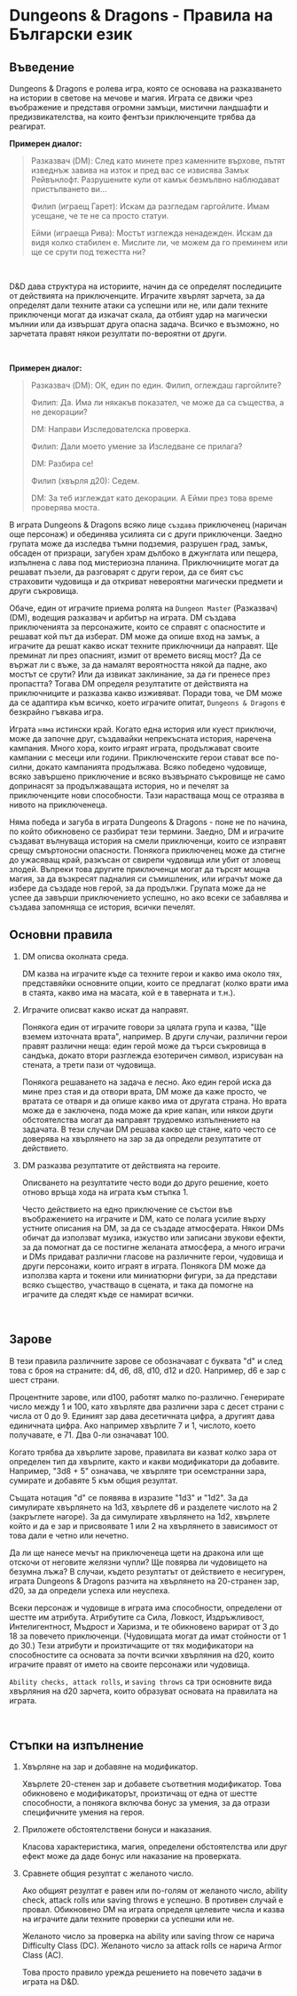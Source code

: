 <h1>Dungeons & Dragons - Правила на Български език</h1>

<h2>Въведение</h2>

Dungeons & Dragons е ролева игра, която се основава на разказването на истории в светове на мечове и магия. Играта се движи чрез въображение и представя огромни замъци, мистични ландшафти и предизвикателства, на които фентъзи приключенците трябва да реагират.

<b>Примерен диалог:</b>
<br>

<blockquote>
<p>Разказвач (DM): След като минете през каменните върхове, пътят изведнъж завива на изток и пред вас се извисява Замък Рейвънлофт. Разрушените кули от камък безмълвно наблюдават пристъпването ви...</p>

<p>Филип (играещ Гарет): Искам да разгледам гаргойлите. Имам усещане, че те не са просто статуи.</p>

<p>Ейми (играеща Рива): Мостът изглежда ненадежден. Искам да видя колко стабилен е. Мислите ли, че можем да го преминем или ще се срути под тежестта ни?</p>
</blockquote>
<br>

D&D дава структура на историите, начин да се определят последиците от действията на приключенците. Играчите хвърлят зарчета, за да определят дали техните атаки са успешни или не, или дали техните приключенци могат да изкачат скала, да отбият удар на магически мълнии или да извършат друга опасна задача. Всичко е възможно, но зарчетата правят някои резултати по-вероятни от други.

<br>

<b>Примерен диалог:</b>

<blockquote>
<p>Разказвач (DM): ОК, един по един. Филип, оглеждаш гаргойлите?</p>

<p>Филип: Да. Има ли някакъв показател, че може да са същества, а не декорации?</p>

<p>DM: Направи Изследователска проверка.</p>

<p>Филип: Дали моето умение за Изследване се прилага?</p>

<p>DM: Разбира се!</p>

<p>Филип (хвърля д20): Седем.</p>

<p>DM: За теб изглеждат като декорации. А Ейми през това време проверява моста.</p>

</blockquote>

В играта Dungeons & Dragons всяко лице <code>създава</code> приключенец (наричан още персонаж) и обединява усилията си с други приключенци. Заедно групата може да изследва тъмни подземия, разрушен град, замък, обсаден от призраци, загубен храм дълбоко в джунглата или пещера, изпълнена с лава под мистериозна планина. Приключниците могат да решават пъзели, да разговарят с други герои, да се бият със страховити чудовища и да откриват невероятни магически предмети и други съкровища.

Обаче, един от играчите приема ролята на <code>Dungeon Master</code> (Разказвач) (DM), водещия разказвач и арбитър на играта. DM създава приключенията за персонажите, които се справят с опасностите и решават кой път да изберат. DM може да опише вход на замък, а играчите да решат какво искат техните приключници да направят. Ще преминат ли през опасният, измит от времето висящ мост? Да се вържат ли с въже, за да намалят вероятността някой да падне, ако мостът се срути? Или да извикат заклинание, за да ги пренесе през пропастта? Тогава DM определя резултатите от действията на приключниците и разказва какво изживяват. Поради това, че DM може да се адаптира към всичко, което играчите опитат, <code>Dungeons & Dragons</code> е безкрайно гъвкава игра.

Играта <code>няма</code> истински край. Когато една история или куест приключи, може да започне друг, създавайки непрекъсната история, наречена кампания. Много хора, които играят играта, продължават своите кампании с месеци или години. Приключенските герои стават все по-силни, докато кампанията продължава. Всяко победено чудовище, всяко завършено приключение и всяко възвърнато съкровище не само допринасят за продължаващата история, но и печелят за приключенците нови способности. Тази нарастваща мощ се отразява в нивото на приключенеца.

Няма победа и загуба в играта Dungeons & Dragons - поне не по начина, по който обикновено се разбират тези термини. Заедно, DM и играчите създават вълнуваща история на смели приключенци, които се изправят срещу смъртоносни опасности. Понякога приключенец може да стигне до ужасяващ край, разкъсан от свирепи чудовища или убит от зловещ злодей. Въпреки това другите приключенци могат да търсят мощна магия, за да възкресят падналия си съмишленик, или играчът може да избере да създаде нов герой, за да продължи. Групата може да не успее да завърши приключението успешно, но ако всеки се забавлява и създава запомняща се история, всички печелят.

<h2>Основни правила</h2>

<ol>
  <li>
  DM описва околната среда.
  <p>DM казва на играчите къде са техните герои и какво има около тях, представяйки основните опции, които се предлагат (колко врати има в стаята, какво има на масата, кой е в таверната и т.н.).</p>
  </li>

  <li>
  Играчите описват какво искат да направят.
  <p>Понякога един от играчите говори за цялата група и казва, "Ще вземем източната врата", например. В други случаи, различни герои правят различни неща: един герой може да търси съкровища в сандъка, докато втори разглежда езотеричен символ, изрисуван на стената, а трети пази от чудовища.</п>

<p>Понякога решаването на задача е лесно. Ако един герой иска да мине през стая и да отвори врата, DM може да каже просто, че вратата се отваря и да опише какво има от другата страна. Но врата може да е заключена, пода може да крие капан, или някои други обстоятелства могат да направят трудоемко изпълнението на задачата. В тези случаи DM решава какво ще стане, като често се доверява на хвърлянето на зар за да определи резултатите от действието.</p>
  </li>

  <li>
  DM разказва резултатите от действията на героите. 
  <p>Описването на резултатите често води до друго решение, което отново връща хода на играта към стъпка 1.</p>
  
  <p>Често действието на едно приключение се състои във въображението на играчите и DM, като се полага усилие върху устните описания на DM, за да се създаде атмосферата. Някои DMs обичат да използват музика, изкуство или записани звукови ефекти, за да помогнат да се постигне желаната атмосфера, а много играчи и DMs придават различни гласове на различните герои, чудовища и други персонажи, които играят в играта. Понякога DM може да използва карта и токени или миниатюрни фигури, за да представи всяко същество, участващо в сцената, и така да помогне на играчите да следят къде се намират всички.</p>
  </li>
</ol>
<br>

<h2>Зарове</h2>

<p>В тези правила различните зарове се обозначават с буквата "d" и след това с броя на страните: d4, d6, d8, d10, d12 и d20. Например, d6 е зар с шест страни.</p>

<p>Процентните зарове, или d100, работят малко по-различно. Генерирате число между 1 и 100, като хвърляте два различни зара с десет страни с числа от 0 до 9. Единият зар дава десетичната цифра, а другият дава единичната цифра. Ако например хвърлите 7 и 1, числото, което получавате, е 71. Два 0-ли означават 100.</p>

<p>Когато трябва да хвърлите зарове, правилата ви казват колко зара от определен тип да хвърлите, както и какви модификатори да добавите. Например, "3d8 + 5" означава, че хвърляте три осемстранни зара, сумирате и добавяте 5 към общия резултат.</p>

<p>Същата нотация "d" се появява в изразите "1d3" и "1d2". За да симулирате хвърлянето на 1d3, хвърлете d6 и разделете числото на 2 (закръглете нагоре). За да симулирате хвърлянето на 1d2, хвърлете който и да е зар и присвоявате 1 или 2 на хвърлянето в зависимост от това дали е четно или нечетно.</p>

<p>Да ли ще нанесе мечът на приключенеца щети на дракона или ще отскочи от неговите желязни чупли? Ще повярва ли чудовището на безумна лъжа? В случаи, където резултатът от действието е несигурен, играта Dungeons & Dragons разчита на хвърлянето на 20-странен зар, d20, за да определи успеха или неуспеха.</p>

<p>Всеки персонаж и чудовище в играта има способности, определени от шестте им атрибута. Атрибутите са Сила, Ловкост, Издръжливост, Интелигентност, Мъдрост и Харизма, и те обикновено варират от 3 до 18 за повечето приключенци. (Чудовищата могат да имат стойности от 1 до 30.) Тези атрибути и произтичащите от тях модификатори на способностите са основата за почти всички хвърляния на d20, които играчите правят от името на своите персонажи или чудовища.</p>

<p><code>Ability checks, аttack rolls</code>, и <code>saving throws</code> са три основните вида хвърляния на d20 зарчета, които образуват основата на правилата на играта.</p>
<br>

<h2>Стъпки на изпълнение</h2>

<ol>
  <li>Хвърляне на зар и добавяне на модификатор.

  <br>
  <p>Хвърлете 20-стенен зар и добавете съответния модификатор. Това обикновено е модификаторът, произтичащ от една от шестте способности, а понякога включва бонус за умения, за да отрази специфичните умения на героя.</p>
  </li>

  <li>Приложете обстоятелствени бонуси и наказания.

  <br>
  <p>Класова характеристика, магия, определени обстоятелства или друг ефект може да даде бонус или наказание на проверката.</p>
  </li>

  <li>Сравнете общия резултат с желаното число.

  <br>
  <p>Ако общият резултат е равен или по-голям от желаното число, ability check, attack rolls или saving throws е успешно. В противен случай е провал. Обикновено DM на играта определя целевите числа и казва на играчите дали техните проверки са успешни или не.</p>

  <p>Желаното число за проверка на ability или saving throw се нарича Difficulty Class (DC). Желаното число за attack rolls се нарича Armor Class (AC).</p>

  <p>Това просто правило урежда решението на повечето задачи в играта на D&D.</p>
  </li>
</ol>
